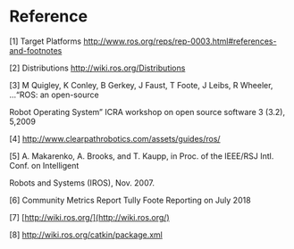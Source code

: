 # Reference

\[1] Target Platforms http://www.ros.org/reps/rep-0003.html#references-and-footnotes

\[2] Distributions http://wiki.ros.org/Distributions

\[3] M Quigley, K Conley, B Gerkey, J Faust, T Foote, J Leibs, R Wheeler, ...“ROS: an open-source

&#x20;  Robot Operating System” ICRA workshop on open source software 3 (3.2), 5,2009

\[4] http://www.clearpathrobotics.com/assets/guides/ros/

\[5] A. Makarenko, A. Brooks, and T. Kaupp, in Proc. of the IEEE/RSJ Intl. Conf. on Intelligent  &#x20;

&#x20;  Robots and Systems (IROS), Nov. 2007.

\[6] Community Metrics Report  Tully Foote  Reporting on July 2018

\[7] [http://wiki.ros.org/](http://wiki.ros.org/)

\[8] http://wiki.ros.org/catkin/package.xml
